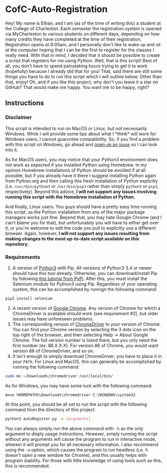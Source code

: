 # CofC-Auto-Registration

Hey! My name is Ethan, and I am (as of the time of writing this) a student at the College of Charleston. Each semester the registration system is opened via MyCharleston to various students on different days, depending on how many credits they have completed at the time of their registration. Registration opens at 8:00am, and I personally don't like to wake up and sit at the computer hoping that I can be the first to register for the classes I really need. With that in mind, I decided that it should be possible to create a script that registers for me using Python. Well, that is this script! Best of all, you don't have to spend painstaking hours trying to get it to work (hopefully) because I already did that for you! That, said there are still some things you have to do to run this script which I will outline below. Other than that, enjoy! Oh, and if you like this project, why don't you leave it a star on GitHub? That would make me happy. You want me to be happy, right?

## Instructions

### Disclaimer

This script is intended to run on MacOS or Linux, but not necessarily Windows. While I will provide some tips about what I \*think\* will work for Windows users, I cannot guaruntee compatibility. So, if you find a problem with this script on Windows, go ahead and [open up an issue](https://github.com/EGuthrieWasTaken/CofC-Auto-Registration/issues) so I can look into it.

As for MacOS users, you may notice that your Python3 environment does not work as expected if you installed Python using Homebrew. In my opinion Homebrew installations of Python should be avoided if at all possible, but if you already have it there I suggest installing Python again from Python.org and then calling this fresh installation of Python explicitly (i.e. ``/usr/bin/python3`` or ``/usr/bin/pip3`` rather than simply ``python3`` or ``pip3``, respectively). Beyond this advice, **I will not support any issues involving running this script with the Homebrew installation of Python.**

And finally, Linux users. You guys should have a pretty easy time running this script, as the Python installation from any of the major package managers works just fine. Beyond that, you may hate Google Chrome (and I can't blame you for that), but unfortunately you will have to either get over it, or you're welcome to edit the code you pull to explicitly use a different browser. Again, however, **I will not support any issues resulting from making changes to the most up-to-date script available on this repository.**

### Requirements

1) A version of [Python3](https://python.org/downloads/) with Pip. All versions of Python3 3.4 or newer should have this tool already. Otherwise, you can download/install Pip by following [this tutorial from PyPi](https://pip.pypa.io/en/stable/installing/). After this, you must install the Selenium module for Python3 using Pip. Regardless of your operating system, this can be accomplished by runnign the following command:

```bash
pip3 install selenium
```

2) A recent version of [Google Chrome](https://www.google.com/chrome/). Any version of Chrome for which a ChromeDriver is available should work (see requirement #2), but older issues may have unforeseen problems.
3) The corresponding version of [ChromeDriver](https://sites.google.com/a/chromium.org/chromedriver/) to your version of Chrome. You can find your Chrome version by selecting the 3 dots icon on the top right of the browser, and then selecting Help -> About Google Chrome. The full version number is listed there, but you only need the first number (ex: 86.X.X.X). For version 86 of Chrome, you would want version 86 of ChromeDriver, and so on.
4) It isn't enough to simply download ChromeDriver; you have to place it in your ``PATH``. For Linux and MacOS, this can generally be accomplished by running the following command:

```bash
sudo mv ~/Downloads/chromedriver /usr/local/bin/
```

As for Windows, you may have some luck with the following command:

```batch
move %HOMEPATH%\Downloads\chromedriver C:\WINDOWS\system32
```

At this point, you should be all set to run the script with the following command from the directory of this project:

```bash
python3 autoRegister.py -e [arguments]
```

You can always simply run the above command with ``-h`` as the only argument to disply usage instructions. However, simply running the script without any arguments will cause the program to run in interactive mode, wherein it will prompt you for all necessary information. I also recommend using the ``-e`` option, which causes the program to run headless (i.e. it doesn't open a new window for Chrome), and this usually helps with program stability. For those with little knowledge of using tools such as this, this is recommended.
